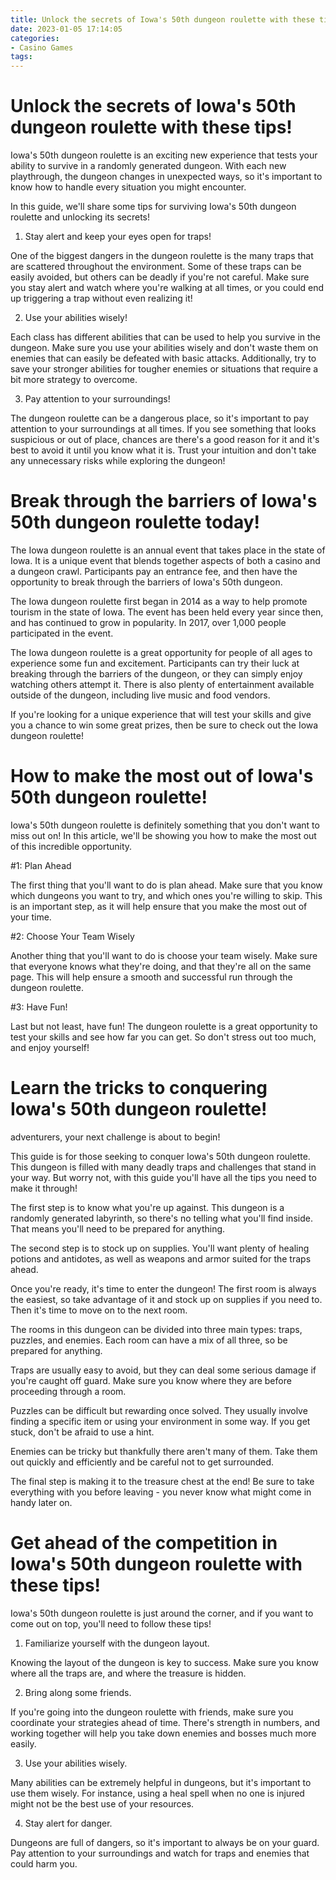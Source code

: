 ```yaml
---
title: Unlock the secrets of Iowa's 50th dungeon roulette with these tips!
date: 2023-01-05 17:14:05
categories:
- Casino Games
tags:
---
```



#  Unlock the secrets of Iowa's 50th dungeon roulette with these tips!

Iowa's 50th dungeon roulette is an exciting new experience that tests your ability to survive in a randomly generated dungeon. With each new playthrough, the dungeon changes in unexpected ways, so it's important to know how to handle every situation you might encounter.

In this guide, we'll share some tips for surviving Iowa's 50th dungeon roulette and unlocking its secrets!

1. Stay alert and keep your eyes open for traps!

One of the biggest dangers in the dungeon roulette is the many traps that are scattered throughout the environment. Some of these traps can be easily avoided, but others can be deadly if you're not careful. Make sure you stay alert and watch where you're walking at all times, or you could end up triggering a trap without even realizing it!

2. Use your abilities wisely!

Each class has different abilities that can be used to help you survive in the dungeon. Make sure you use your abilities wisely and don't waste them on enemies that can easily be defeated with basic attacks. Additionally, try to save your stronger abilities for tougher enemies or situations that require a bit more strategy to overcome.

3. Pay attention to your surroundings!

The dungeon roulette can be a dangerous place, so it's important to pay attention to your surroundings at all times. If you see something that looks suspicious or out of place, chances are there's a good reason for it and it's best to avoid it until you know what it is. Trust your intuition and don't take any unnecessary risks while exploring the dungeon!

#  Break through the barriers of Iowa's 50th dungeon roulette today!

The Iowa dungeon roulette is an annual event that takes place in the state of Iowa. It is a unique event that blends together aspects of both a casino and a dungeon crawl. Participants pay an entrance fee, and then have the opportunity to break through the barriers of Iowa's 50th dungeon.

The Iowa dungeon roulette first began in 2014 as a way to help promote tourism in the state of Iowa. The event has been held every year since then, and has continued to grow in popularity. In 2017, over 1,000 people participated in the event.

The Iowa dungeon roulette is a great opportunity for people of all ages to experience some fun and excitement. Participants can try their luck at breaking through the barriers of the dungeon, or they can simply enjoy watching others attempt it. There is also plenty of entertainment available outside of the dungeon, including live music and food vendors.

If you're looking for a unique experience that will test your skills and give you a chance to win some great prizes, then be sure to check out the Iowa dungeon roulette!

#  How to make the most out of Iowa's 50th dungeon roulette!

Iowa's 50th dungeon roulette is definitely something that you don't want to miss out on! In this article, we'll be showing you how to make the most out of this incredible opportunity.

#1: Plan Ahead

The first thing that you'll want to do is plan ahead. Make sure that you know which dungeons you want to try, and which ones you're willing to skip. This is an important step, as it will help ensure that you make the most out of your time.

#2: Choose Your Team Wisely

Another thing that you'll want to do is choose your team wisely. Make sure that everyone knows what they're doing, and that they're all on the same page. This will help ensure a smooth and successful run through the dungeon roulette.

#3: Have Fun!

Last but not least, have fun! The dungeon roulette is a great opportunity to test your skills and see how far you can get. So don't stress out too much, and enjoy yourself!

#  Learn the tricks to conquering Iowa's 50th dungeon roulette!

 adventurers, your next challenge is about to begin!

This guide is for those seeking to conquer Iowa's 50th dungeon roulette. This dungeon is filled with many deadly traps and challenges that stand in your way. But worry not, with this guide you'll have all the tips you need to make it through!

The first step is to know what you're up against. This dungeon is a randomly generated labyrinth, so there's no telling what you'll find inside. That means you'll need to be prepared for anything.

The second step is to stock up on supplies. You'll want plenty of healing potions and antidotes, as well as weapons and armor suited for the traps ahead.

Once you're ready, it's time to enter the dungeon! The first room is always the easiest, so take advantage of it and stock up on supplies if you need to. Then it's time to move on to the next room.

The rooms in this dungeon can be divided into three main types: traps, puzzles, and enemies. Each room can have a mix of all three, so be prepared for anything.

Traps are usually easy to avoid, but they can deal some serious damage if you're caught off guard. Make sure you know where they are before proceeding through a room.

Puzzles can be difficult but rewarding once solved. They usually involve finding a specific item or using your environment in some way. If you get stuck, don't be afraid to use a hint.

Enemies can be tricky but thankfully there aren't many of them. Take them out quickly and efficiently and be careful not to get surrounded.

The final step is making it to the treasure chest at the end! Be sure to take everything with you before leaving - you never know what might come in handy later on.

#  Get ahead of the competition in Iowa's 50th dungeon roulette with these tips!

Iowa's 50th dungeon roulette is just around the corner, and if you want to come out on top, you'll need to follow these tips!

1. Familiarize yourself with the dungeon layout.

Knowing the layout of the dungeon is key to success. Make sure you know where all the traps are, and where the treasure is hidden.

2. Bring along some friends.

If you're going into the dungeon roulette with friends, make sure you coordinate your strategies ahead of time. There's strength in numbers, and working together will help you take down enemies and bosses much more easily.

3. Use your abilities wisely.

Many abilities can be extremely helpful in dungeons, but it's important to use them wisely. For instance, using a heal spell when no one is injured might not be the best use of your resources.

4. Stay alert for danger.

Dungeons are full of dangers, so it's important to always be on your guard. Pay attention to your surroundings and watch for traps and enemies that could harm you.